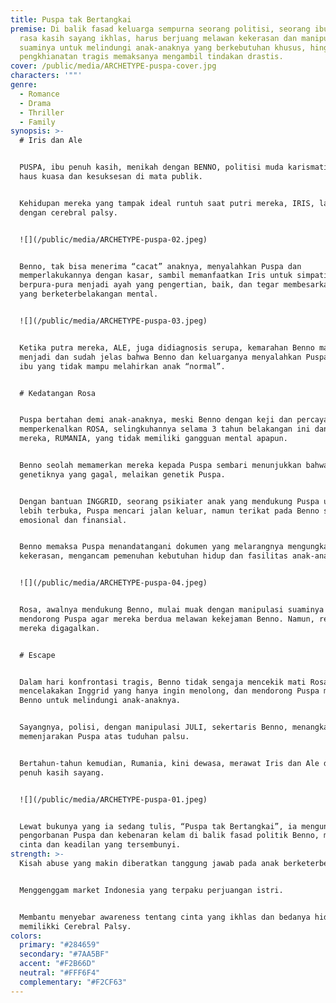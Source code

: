 ```yaml
---
title: Puspa tak Bertangkai
premise: Di balik fasad keluarga sempurna seorang politisi, seorang ibu dengan
  rasa kasih sayang ikhlas, harus berjuang melawan kekerasan dan manipulasi
  suaminya untuk melindungi anak-anaknya yang berkebutuhan khusus, hingga sebuah
  pengkhianatan tragis memaksanya mengambil tindakan drastis.
cover: /public/media/ARCHETYPE-puspa-cover.jpg
characters: '""'
genre:
  - Romance
  - Drama
  - Thriller
  - Family
synopsis: >-
  # Iris dan Ale


  PUSPA, ibu penuh kasih, menikah dengan BENNO, politisi muda karismatik yang
  haus kuasa dan kesuksesan di mata publik.


  Kehidupan mereka yang tampak ideal runtuh saat putri mereka, IRIS, lahir
  dengan cerebral palsy.


  ![](/public/media/ARCHETYPE-puspa-02.jpeg)


  Benno, tak bisa menerima “cacat” anaknya, menyalahkan Puspa dan
  memperlakukannya dengan kasar, sambil memanfaatkan Iris untuk simpati publik,
  berpura-pura menjadi ayah yang pengertian, baik, dan tegar membesarkan anak
  yang berketerbelakangan mental.


  ![](/public/media/ARCHETYPE-puspa-03.jpeg)


  Ketika putra mereka, ALE, juga didiagnosis serupa, kemarahan Benno makin
  menjadi dan sudah jelas bahwa Benno dan keluarganya menyalahkan Puspa sebagai
  ibu yang tidak mampu melahirkan anak “normal”.


  # Kedatangan Rosa


  Puspa bertahan demi anak-anaknya, meski Benno dengan keji dan percaya diri
  memperkenalkan ROSA, selingkuhannya selama 3 tahun belakangan ini dan anak
  mereka, RUMANIA, yang tidak memiliki gangguan mental apapun.


  Benno seolah memamerkan mereka kepada Puspa sembari menunjukkan bahwa bukan
  genetiknya yang gagal, melaikan genetik Puspa.


  Dengan bantuan INGGRID, seorang psikiater anak yang mendukung Puspa untuk
  lebih terbuka, Puspa mencari jalan keluar, namun terikat pada Benno secara
  emosional dan finansial.


  Benno memaksa Puspa menandatangani dokumen yang melarangnya mengungkap
  kekerasan, mengancam pemenuhan kebutuhan hidup dan fasilitas anak-anaknya.


  ![](/public/media/ARCHETYPE-puspa-04.jpeg)


  Rosa, awalnya mendukung Benno, mulai muak dengan manipulasi suaminya dan
  mendorong Puspa agar mereka berdua melawan kekejaman Benno. Namun, rencana
  mereka digagalkan.


  # Escape


  Dalam hari konfrontasi tragis, Benno tidak sengaja mencekik mati Rosa,
  mencelakakan Inggrid yang hanya ingin menolong, dan mendorong Puspa membunuh
  Benno untuk melindungi anak-anaknya.


  Sayangnya, polisi, dengan manipulasi JULI, sekertaris Benno, menangkap dan
  memenjarakan Puspa atas tuduhan palsu.


  Bertahun-tahun kemudian, Rumania, kini dewasa, merawat Iris dan Ale dengan
  penuh kasih sayang.


  ![](/public/media/ARCHETYPE-puspa-01.jpeg)


  Lewat bukunya yang ia sedang tulis, “Puspa tak Bertangkai”, ia mengungkap
  pengorbanan Puspa dan kebenaran kelam di balik fasad politik Benno, menyoroti
  cinta dan keadilan yang tersembunyi.
strength: >-
  Kisah abuse yang makin diberatkan tanggung jawab pada anak berketerbelakangan.


  Menggenggam market Indonesia yang terpaku perjuangan istri.


  Membantu menyebar awareness tentang cinta yang ikhlas dan bedanya hidup
  memilikki Cerebral Palsy.
colors:
  primary: "#284659"
  secondary: "#7AA5BF"
  accent: "#F2B66D"
  neutral: "#FFF6F4"
  complementary: "#F2CF63"
---
```

